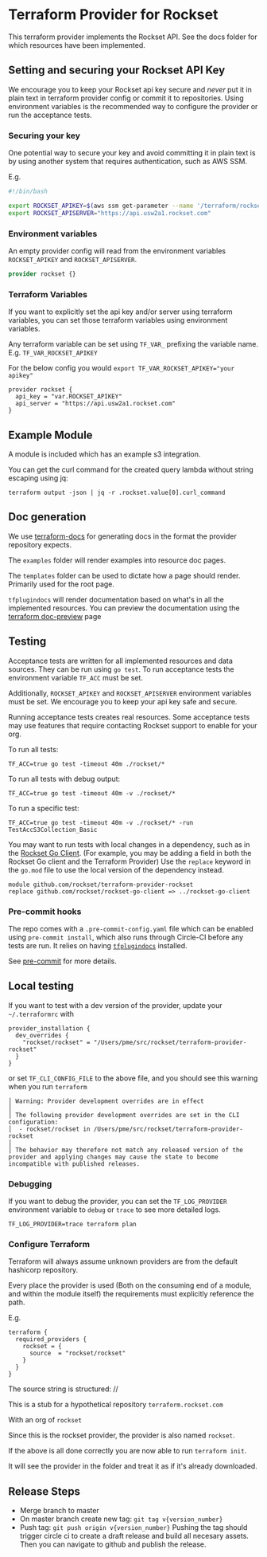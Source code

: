 # Terraform Provider for Rockset

This terraform provider implements the Rockset API. See the docs folder for which resources have been implemented.

## Setting and securing your Rockset API Key

We encourage you to keep your Rockset api key secure and *never* put it in plain text in terraform provider config or commit it to repositories. 
Using environment variables is the recommended way to configure the provider or run the acceptance tests.

### Securing your key
One potential way to secure your key and avoid committing it in plain text is by 
using another system that requires authentication, such as AWS SSM. 

E.g.
```bash
#!/bin/bash

export ROCKSET_APIKEY=$(aws ssm get-parameter --name '/terraform/rockset_api_key' --with-decryption --output text --query 'Parameter.Value')
export ROCKSET_APISERVER="https://api.usw2a1.rockset.com"
```

### Environment variables
An empty provider config will read from the environment variables `ROCKSET_APIKEY` and `ROCKSET_APISERVER`.
```terraform
provider rockset {}
```

### Terraform Variables
If you want to explicitly set the api key and/or server using terraform variables, 
you can set those terraform variables using environment variables.

Any terraform variable can be set using `TF_VAR_` prefixing the variable name. E.g. `TF_VAR_ROCKSET_APIKEY`

For the below config you would `export TF_VAR_ROCKSET_APIKEY="your apikey"`
```
provider rockset {
  api_key = "var.ROCKSET_APIKEY"
  api_server = "https://api.usw2a1.rockset.com"
}
```

## Example Module
A module is included which has an example s3 integration.

You can get the curl command for the created query lambda without string escaping using jq:
```
terraform output -json | jq -r .rockset.value[0].curl_command
```

## Doc generation

We use [terraform-docs](https://github.com/hashicorp/terraform-plugin-docs) for generating docs in the format the
provider repository expects.

The `examples` folder will render examples into resource doc pages.

The `templates` folder can be used to dictate how a page should render. Primarily used for the root page.

`tfplugindocs` will render documentation based on what's in all the implemented resources. You can preview the
documentation using the [terraform doc-preview](https://registry.terraform.io/tools/doc-preview) page

## Testing
Acceptance tests are written for all implemented resources and data sources. They can be run using `go test`. To run acceptance tests the environment variable `TF_ACC` must be set.

Additionally, `ROCKSET_APIKEY` and `ROCKSET_APISERVER` environment variables must be set. We encourage you to keep your api key safe and secure. 

Running acceptance tests creates real resources. Some acceptance tests may use features that require contacting Rockset support to enable for your org.

To run all tests:
```
TF_ACC=true go test -timeout 40m ./rockset/*
```

To run all tests with debug output:
```
TF_ACC=true go test -timeout 40m -v ./rockset/*
```

To run a specific test:
```
TF_ACC=true go test -timeout 40m -v ./rockset/* -run TestAccS3Collection_Basic
```

You may want to run tests with local changes in a dependency, such as in the [Rockset Go Client](https://github.com/rockset/rockset-go-client). (For example, you may be adding a field in both the Rockset Go client and the Terraform Provider) Use the `replace` keyword in the `go.mod` file to use the local version of the dependency instead.
```
module github.com/rockset/terraform-provider-rockset
replace github.com/rockset/rockset-go-client => ../rockset-go-client
```

### Pre-commit hooks

The repo comes with a `.pre-commit-config.yaml` file which can be enabled using `pre-commit install`,
which also runs through Circle-CI before any tests are run. 
It relies on having [`tfplugindocs`](https://github.com/hashicorp/terraform-plugin-docs) installed.

See [pre-commit](https://pre-commit.com/) for more details.

##  Local testing

If you want to test with a dev version of the provider, update your `~/.terraformrc` with

```
provider_installation {
  dev_overrides {
    "rockset/rockset" = "/Users/pme/src/rockset/terraform-provider-rockset"
  }
}
```

or set `TF_CLI_CONFIG_FILE` to the above file, and you should see this warning when you run `terraform`

```
│ Warning: Provider development overrides are in effect
│
│ The following provider development overrides are set in the CLI configuration:
│  - rockset/rockset in /Users/pme/src/rockset/terraform-provider-rockset
│
│ The behavior may therefore not match any released version of the provider and applying changes may cause the state to become incompatible with published releases.
```

### Debugging

If you want to debug the provider, you can set the `TF_LOG_PROVIDER` environment variable to `debug` or `trace` to see more detailed logs.

```
TF_LOG_PROVIDER=trace terraform plan
```

### Configure Terraform
Terraform will always assume unknown providers are from the default hashicorp repository.

Every place the provider is used (Both on the consuming end of a module, and within the module itself) 
the requirements must explicitly reference the path.

E.g.
```
terraform {
  required_providers {
    rockset = {
      source  = "rockset/rockset"
    }
  }
}
```

The source string is structured:
<Repository URL>/<Org name>/<Provider name>

This is a stub for a hypothetical repository `terraform.rockset.com`

With an org of `rockset`

Since this is the rockset provider, the provider is also named `rockset`.

If the above is all done correctly you are now able to run `terraform init`.

It will see the provider in the folder and treat it as if it's already downloaded.

## Release Steps
- Merge branch to master
- On master branch create new tag: `git tag v{version_number}`
- Push tag: `git push origin v{version_number}`
Pushing the tag should trigger circle ci to create a draft release and build all necesary assets. Then you can navigate to github and publish the release. 